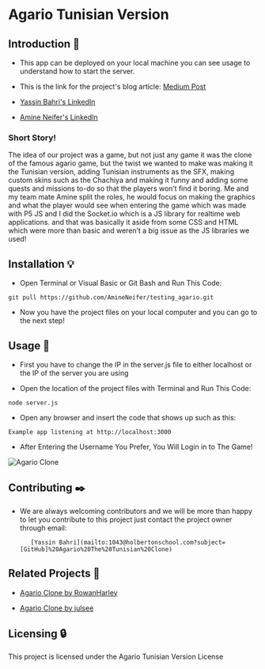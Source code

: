 # Agario Tunisian Version
## Introduction 📰

* This app can be deployed on your local machine you can see usage to understand how to start the server.

* This is the link for the project's blog article: [Medium Post](https://medium.com/@bahri20004/we-tried-our-best-but-its-not-always-a-happy-ending-911a03a5a726)

* [Yassin Bahri's LinkedIn](https://tn.linkedin.com/in/yassin-bahri-2191aa171)

* [Amine Neifer's LinkedIn](https://tn.linkedin.com/in/amine-neifer-907050194)

### Short Story!

The idea of our project was a game, but not just any game it was the clone of the famous agario game, but the twist we wanted to make was making it the Tunisian version, adding Tunisian instruments as the SFX, making custom skins such as the Chachiya and making it funny and adding some quests and missions to-do so that the players won’t find it boring. Me and my team mate Amine split the roles, he would focus on making the graphics and what the player would see when entering the game which was made with P5 JS and I did the Socket.io which is a JS library for realtime web applications. and that was basically it aside from some CSS and HTML which were more than basic and weren’t a big issue as the JS libraries we used!

## Installation 💡

* Open Terminal or Visual Basic or Git Bash and Run This Code:

``` git pull https://github.com/AmineNeifer/testing_agario.git ```

* Now you have the project files on your local computer and you can go to the next step!

## Usage 🔑

* First you have to change the IP in the server.js file to either localhost or the IP of the server you are using

* Open the location of the project files with Terminal and Run This Code:

``` node server.js ```

* Open any browser and insert the code that shows up such as this:

``` Example app listening at http://localhost:3000 ```

* After Entering the Username You Prefer, You Will Login in to The Game!

![Agario Clone](https://i.imgur.com/cd9ea9k.png)

## Contributing ✒️

* We are always welcoming contributors and we will be more than happy to let you contribute to this project just contact the project owner through email:

         [Yassin Bahri](mailto:1043@holbertonschool.com?subject=[GitHub]%20Agario%20The%20Tunisian%20Clone)

## Related Projects 🔖

* [Agario Clone by RowanHarley](https://github.com/RowanHarley/agario)

* [Agario Clone by julsee](https://github.com/juslee/agar-io-clone)

## Licensing 🔒

This project is licensed under the Agario Tunisian Version License